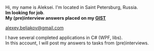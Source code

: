 Hi, my name is Aleksei. I'm located in Saint Petersburg, Russia.  
**Im looking for job**.  
**My (pre)interview answers placed on my [GIST](https://gist.github.com/vnmtwo)**

[alexey.beljakov@gmail.com](mailto:alexey.beljakov@gmail.com)

I have several completed applications in C# (WPF, libs).  
In this account, I will post my answers to tasks from (pre)interviews.  

<!---
vnmtwo/vnmtwo is a ✨ special ✨ repository because its `README.md` (this file) appears on your GitHub profile.
You can click the Preview link to take a look at your changes.
--->
